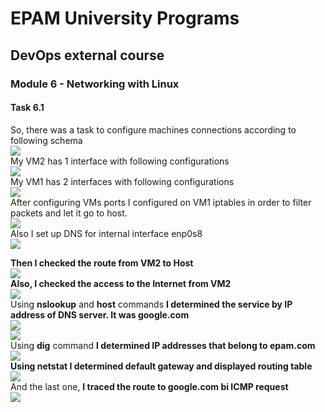 # EPAM University Programs
## DevOps external course
### Module 6 - Networking with Linux
#### Task 6.1

So, there was a task to configure machines connections according to following schema <br>
![](https://github.com/Bogdan1707/DevOps_online_Kyiv_2020Q42021Q1/blob/main/m6/task6.1/images/1.png?raw=true)<br>
My VM2 has 1 interface with following configurations <br>
![](https://github.com/Bogdan1707/DevOps_online_Kyiv_2020Q42021Q1/blob/main/m6/task6.1/images/2.png?raw=true)<br>
My VM1 has 2 interfaces with following configurations <br>
![](https://github.com/Bogdan1707/DevOps_online_Kyiv_2020Q42021Q1/blob/main/m6/task6.1/images/3.png?raw=true)<br>
After configuring VMs ports I configured on VM1 iptables in order to filter packets and let it go to host. <br>
![](https://github.com/Bogdan1707/DevOps_online_Kyiv_2020Q42021Q1/blob/main/m6/task6.1/images/4.png?raw=true)<br>
Also I set up DNS for internal interface enp0s8 <br>
![](https://github.com/Bogdan1707/DevOps_online_Kyiv_2020Q42021Q1/blob/main/m6/task6.1/images/5.png?raw=true)<br>

**Then I checked the route from VM2 to Host** <br>
![](https://github.com/Bogdan1707/DevOps_online_Kyiv_2020Q42021Q1/blob/main/m6/task6.1/images/6.png?raw=true)<br>
**Also, I checked the access to the Internet from VM2** <br>
![](https://github.com/Bogdan1707/DevOps_online_Kyiv_2020Q42021Q1/blob/main/m6/task6.1/images/7.png?raw=true)<br>
Using **nslookup** and **host** commands **I determined the service by IP address of DNS server. It was google.com** <br>
![](https://github.com/Bogdan1707/DevOps_online_Kyiv_2020Q42021Q1/blob/main/m6/task6.1/images/8.png?raw=true)<br>
![](https://github.com/Bogdan1707/DevOps_online_Kyiv_2020Q42021Q1/blob/main/m6/task6.1/images/9.png?raw=true)<br>
Using **dig** command **I determined IP addresses that belong to epam.com** <br>
![](https://github.com/Bogdan1707/DevOps_online_Kyiv_2020Q42021Q1/blob/main/m6/task6.1/images/10.png?raw=true)<br>
**Using netstat I determined default gateway and displayed routing table** <br>
![](https://github.com/Bogdan1707/DevOps_online_Kyiv_2020Q42021Q1/blob/main/m6/task6.1/images/11.png?raw=true)<br>
And the last one, **I traced the route to google.com bi ICMP request** <br>
![](https://github.com/Bogdan1707/DevOps_online_Kyiv_2020Q42021Q1/blob/main/m6/task6.1/images/12.png?raw=true)<br>
